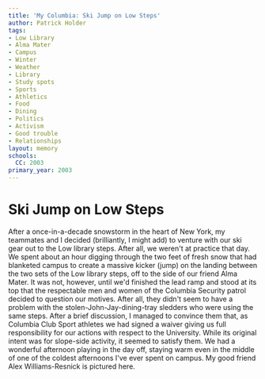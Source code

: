 ```yaml
---
title: 'My Columbia: Ski Jump on Low Steps'
author: Patrick Holder
tags:
- Low Library
- Alma Mater
- Campus
- Winter
- Weather
- Library
- Study spots
- Sports
- Athletics
- Food
- Dining
- Politics
- Activism
- Good trouble
- Relationships
layout: memory
schools:
  CC: 2003
primary_year: 2003
---
```

# Ski Jump on Low Steps

After a once-in-a-decade snowstorm in the heart of New York, my teammates and I decided (brilliantly, I might add) to venture with our ski gear out to the Low library steps. After all, we weren't at practice that day. We spent about an hour digging through the two feet of fresh snow that had blanketed campus to create a massive kicker (jump) on the landing between the two sets of the Low library steps, off to the side of our friend Alma Mater. It was not, however, until we'd finished the lead ramp and stood at its top that the respectable men and women of the Columbia Security patrol decided to question our motives. After all, they didn't seem to have a problem with the stolen-John-Jay-dining-tray sledders who were using the same steps. After a brief discussion, I managed to convince them that, as Columbia Club Sport athletes we had signed a waiver giving us full responsibility for our actions with respect to the University. While its original intent was for slope-side activity, it seemed to satisfy them. We had a wonderful afternoon playing in the day off, staying warm even in the middle of one of the coldest afternoons I've ever spent on campus. My good friend Alex Williams-Resnick is pictured here.

